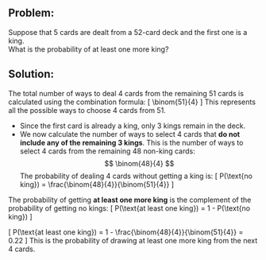 ## Problem:
Suppose that 5 cards are dealt from a 52-card deck and the first one is a king.  
What is the probability of at least one more king?

## Solution: 
The total number of ways to deal 4 cards from the remaining 51 cards is calculated using the combination formula:
\[
\binom{51}{4} 
\]
This represents all the possible ways to choose 4 cards from 51.

- Since the first card is already a king, only 3 kings remain in the deck.
- We now calculate the number of ways to select 4 cards that **do not include any of the remaining 3 kings**. This is the number of ways to select 4 cards from the remaining 48 non-king cards:
$$
\binom{48}{4}
$$
The probability of dealing 4 cards without getting a king is:
\[
P(\text{no king}) = \frac{\binom{48}{4}}{\binom{51}{4}}
\]

The probability of getting **at least one more king** is the complement of the probability of getting no kings:
\[
P(\text{at least one king}) = 1 - P(\text{no king})
\]

\[
P(\text{at least one king}) = 1 - \frac{\binom{48}{4}}{\binom{51}{4}} = 0.22
\]
This is the probability of drawing at least one more king from the next 4 cards.
